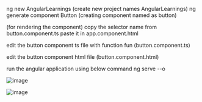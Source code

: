 ng new AngularLearnings 	(create new project names AngularLearnings)
ng generate component Button  	(creating component named as button)


(for rendering the component)
copy the selector name from button.component.ts paste it in app.component.html 


edit the button component ts file with function fun (button.component.ts) 

edit the button component html file (button.component.html) 

run the angular application using below command
ng serve --o


![image](https://user-images.githubusercontent.com/72671266/231654187-4666c2f0-1c02-45d4-987e-9c64748786a8.png)

![image](https://user-images.githubusercontent.com/72671266/231654227-ec97e17e-d133-4e26-b95a-5813054aa228.png)


